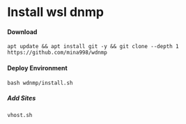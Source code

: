 # Install wsl dnmp

#### Download
```
apt update && apt install git -y && git clone --depth 1 https://github.com/mina998/wdnmp
```

#### Deploy Environment
```
bash wdnmp/install.sh
```

##### Add Sites
```
vhost.sh
```
